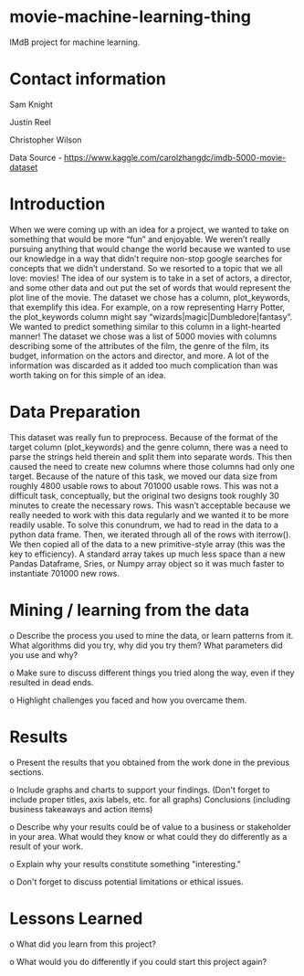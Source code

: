 # movie-machine-learning-thing

IMdB project for machine learning.

# Contact information

Sam Knight

Justin Reel

Christopher Wilson

Data Source - https://www.kaggle.com/carolzhangdc/imdb-5000-movie-dataset

# Introduction

When we were coming up with an idea for a project, we wanted to take on something that would be more “fun” and enjoyable. We weren’t really pursuing anything that would change the world because we wanted to use our knowledge in a way that didn’t require non-stop google searches for concepts that we didn’t understand. So we resorted to a topic that we all love: movies! 
The idea of our system is to take in a set of actors, a director, and some other data and out put the set of words that would represent the plot line of the movie. The dataset we chose has a column, plot_keywords, that exemplify this idea. For example, on a row representing Harry Potter, the plot_keywords column might say “wizards|magic|Dumbledore|fantasy”. We wanted to predict something similar to this column in a light-hearted manner!
The dataset we chose was a list of 5000 movies with columns describing some of the attributes of the film, the genre of the film, its budget, information on the actors and director, and more. A lot of the information was discarded as it added too much complication than was worth taking on for this simple of an idea.

# Data Preparation

This dataset was really fun to preprocess. Because of the format of the target column (plot_keywords) and the genre column, there was a need to parse the strings held therein and split them into separate words. This then caused the need to create new columns where those columns had only one target. Because of the nature of this task, we moved our data size from roughly 4800 usable rows to about 701000 usable rows. 
This was not a difficult task, conceptually, but the original two designs took roughly 30 minutes to create the necessary rows. This wasn’t acceptable because we really needed to work with this data regularly and we wanted it to be more readily usable. To solve this conundrum, we had to read in the data to a python data frame. Then, we iterated through all of the rows with iterrow(). We then copied all of the data to a new primitive-style array (this was the key to efficiency). A standard array takes up much less space than a new Pandas Dataframe, Sries, or Numpy array object so it was much faster to instantiate 701000 new rows. 
# Mining / learning from the data

o Describe the process you used to mine the data, or learn patterns from it. What algorithms did you try, why did you try them? What parameters did you use and why?

o Make sure to discuss different things you tried along the way, even if they resulted in dead ends.

o Highlight challenges you faced and how you overcame them.

# Results

o Present the results that you obtained from the work done in the previous sections.

o Include graphs and charts to support your findings. (Don't forget to include proper titles, axis labels, etc. for all graphs)
Conclusions (including business takeaways and action items)

o Describe why your results could be of value to a business or stakeholder in your area. What would they know or what could they do differently as a result of your work.

o Explain why your results constitute something "interesting."

o Don't forget to discuss potential limitations or ethical issues.

# Lessons Learned

o What did you learn from this project?

o What would you do differently if you could start this project again?

